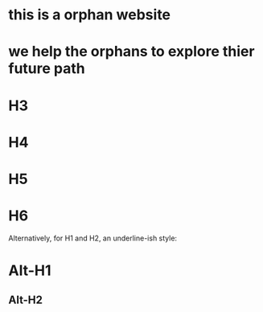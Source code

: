 # this is a orphan website 
# we help the orphans to explore thier future path 
# H3
# H4
# H5
# H6

Alternatively, for H1 and H2, an underline-ish style:

Alt-H1
======

Alt-H2
------
